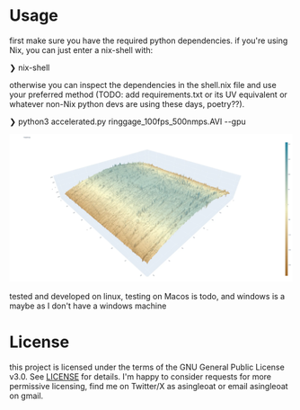 # Usage
first make sure you have the required python dependencies. if you're using Nix, you can just enter a nix-shell with:

❯ nix-shell

otherwise you can inspect the dependencies in the shell.nix file and use your preferred method (TODO: add requirements.txt or its UV equivalent or whatever non-Nix python devs are using these days, poetry??).

❯ python3 accelerated.py ringgage_100fps_500nmps.AVI --gpu

![image](./demo.webp)

tested and developed on linux, testing on Macos is todo, and windows is a maybe as I don't have a windows machine

# License
this project is licensed under the terms of the GNU General Public License v3.0. See [LICENSE](./gpl-3.0.txt) for details. I'm happy to consider requests for more permissive licensing, find me on Twitter/X as asingleoat or email asingleoat on gmail.
